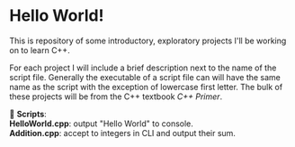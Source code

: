 # Hello World!
This is repository of some introductory, exploratory projects I'll be working on to learn C++.  

For each project I will include a brief description next to the name of the script file. Generally the executable 
of a script file can will have the same name as the script with the exception of lowercase first letter. 
The bulk of these projects will be from the C++ textbook _C++ Primer_.  

📜 __Scripts__:  
**HelloWorld.cpp**: output "Hello World" to console.  
**Addition.cpp**: accept to integers in CLI and output their sum.  